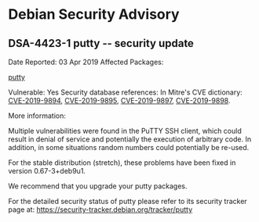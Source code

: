 
Debian Security Advisory
========================


DSA-4423-1 putty -- security update
-----------------------------------



Date Reported:
03 Apr 2019
Affected Packages:

[putty](https://packages.debian.org/src:putty)

Vulnerable:
Yes
Security database references:
In Mitre's CVE dictionary: [CVE-2019-9894](https://security-tracker.debian.org/tracker/CVE-2019-9894), [CVE-2019-9895](https://security-tracker.debian.org/tracker/CVE-2019-9895), [CVE-2019-9897](https://security-tracker.debian.org/tracker/CVE-2019-9897), [CVE-2019-9898](https://security-tracker.debian.org/tracker/CVE-2019-9898).  

More information:

Multiple vulnerabilities were found in the PuTTY SSH client, which could
result in denial of service and potentially the execution of arbitrary
code. In addition, in some situations random numbers could potentially be
re-used.


For the stable distribution (stretch), these problems have been fixed in
version 0.67-3+deb9u1.


We recommend that you upgrade your putty packages.


For the detailed security status of putty please refer to
its security tracker page at:
<https://security-tracker.debian.org/tracker/putty>





